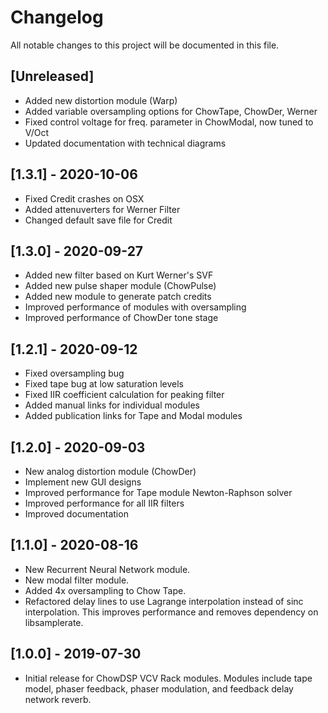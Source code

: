 # Changelog
All notable changes to this project will be documented in
this file.

## [Unreleased]
- Added new distortion module (Warp)
- Added variable oversampling options for ChowTape, ChowDer, Werner
- Fixed control voltage for freq. parameter in ChowModal, now tuned to V/Oct
- Updated documentation with technical diagrams

## [1.3.1] - 2020-10-06
- Fixed Credit crashes on OSX
- Added attenuverters for Werner Filter
- Changed default save file for Credit

## [1.3.0] - 2020-09-27
- Added new filter based on Kurt Werner's SVF
- Added new pulse shaper module (ChowPulse)
- Added new module to generate patch credits
- Improved performance of modules with oversampling
- Improved performance of ChowDer tone stage

## [1.2.1] - 2020-09-12
- Fixed oversampling bug
- Fixed tape bug at low saturation levels
- Fixed IIR coefficient calculation for peaking filter
- Added manual links for individual modules
- Added publication links for Tape and Modal modules

## [1.2.0] - 2020-09-03
- New analog distortion module (ChowDer)
- Implement new GUI designs
- Improved performance for Tape module Newton-Raphson solver
- Improved performance for all IIR filters
- Improved documentation

## [1.1.0] - 2020-08-16
- New Recurrent Neural Network module.
- New modal filter module.
- Added 4x oversampling to Chow Tape.
- Refactored delay lines to use Lagrange interpolation instead of sinc
  interpolation. This improves performance and removes dependency on
  libsamplerate.

## [1.0.0] - 2019-07-30
- Initial release for ChowDSP VCV Rack modules. Modules include
  tape model, phaser feedback, phaser modulation, and feedback
  delay network reverb.